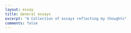 ```yaml
---
layout: essay
title: General essays
excerpt: "A Collection of essays reflecting my thoughts"
comments: false
---
```

